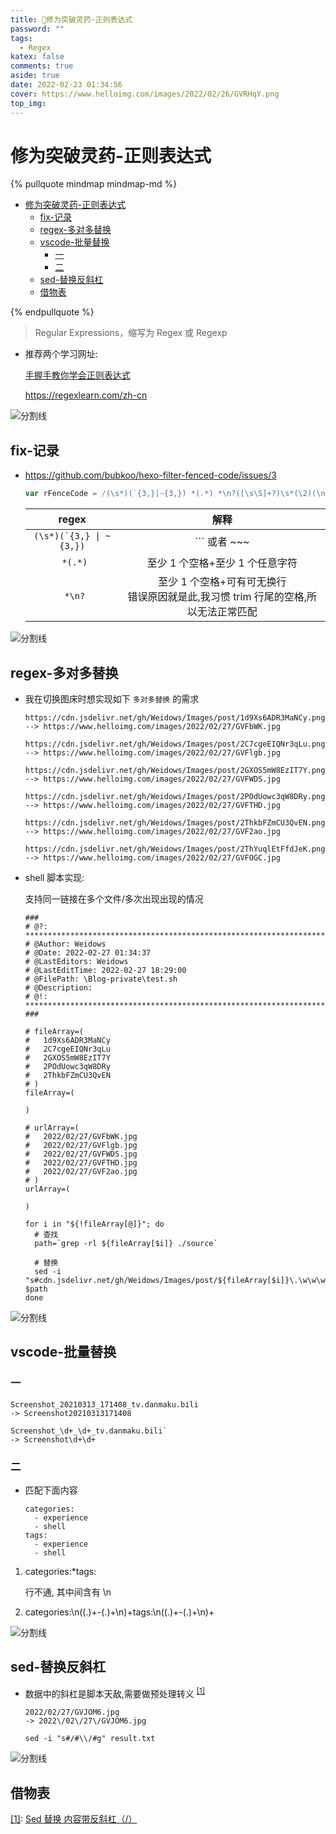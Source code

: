 ```yaml
---
title: 🙉修为突破灵药-正则表达式
password: ""
tags:
  - Regex
katex: false
comments: true
aside: true
date: 2022-02-23 01:34:56
cover: https://www.helloimg.com/images/2022/02/26/GVRHqY.png
top_img:
---
```


# 修为突破灵药-正则表达式

<!--
 * @?: *********************************************************************
 * @Author: Weidows
 * @LastEditors: Weidows
 * @LastEditTime: 2022-04-20 23:44:36
 * @FilePath: \Blog-private\source\_posts\experience\regex.md
 * @Description:
 * @!: *********************************************************************
-->

{% pullquote mindmap mindmap-md %}

- [修为突破灵药-正则表达式](#修为突破灵药-正则表达式)
  - [fix-记录](#fix-记录)
  - [regex-多对多替换](#regex-多对多替换)
  - [vscode-批量替换](#vscode-批量替换)
    - [一](#一)
    - [二](#二)
  - [sed-替换反斜杠](#sed-替换反斜杠)
  - [借物表](#借物表)

{% endpullquote %}

> Regular Expressions，缩写为 Regex 或 Regexp

- 推荐两个学习网址:

  [手握手教你学会正则表达式](https://zhuanlan.zhihu.com/p/74136752)

  https://regexlearn.com/zh-cn

<a>![分割线](https://www.helloimg.com/images/2022/07/01/ZM0SoX.png)</a>

## fix-记录

- https://github.com/bubkoo/hexo-filter-fenced-code/issues/3

  ```js
  var rFenceCode = /(\s*)(`{3,}|~{3,}) *(.*) *\n?([\s\S]+?)\s*(\2)(\n+|$)/g;
  ```

  |            regex            |                                          解释                                          |
  | :-------------------------: | :------------------------------------------------------------------------------------: |
  | `` (\s*)(`{3,} \| ~{3,}) `` |                                     \``` 或者 ~~~                                      |
  |          ` *(.*)`           |                            至少 1 个空格+至少 1 个任意字符                             |
  |           ` *\n?`           | 至少 1 个空格+可有可无换行 <br> 错误原因就是此,我习惯 trim 行尾的空格,所以无法正常匹配 |

<a>![分割线](https://www.helloimg.com/images/2022/07/01/ZM0SoX.png)</a>

## regex-多对多替换

- 我在切换图床时想实现如下 `多对多替换` 的需求

  ```
  https://cdn.jsdelivr.net/gh/Weidows/Images/post/1d9Xs6ADR3MaNCy.png
  --> https://www.helloimg.com/images/2022/02/27/GVFbWK.jpg

  https://cdn.jsdelivr.net/gh/Weidows/Images/post/2C7cgeEIQNr3qLu.png
  --> https://www.helloimg.com/images/2022/02/27/GVFlgb.jpg

  https://cdn.jsdelivr.net/gh/Weidows/Images/post/2GXOS5mW8EzIT7Y.png
  --> https://www.helloimg.com/images/2022/02/27/GVFWDS.jpg

  https://cdn.jsdelivr.net/gh/Weidows/Images/post/2POdUowc3qW8DRy.png
  --> https://www.helloimg.com/images/2022/02/27/GVFTHD.jpg

  https://cdn.jsdelivr.net/gh/Weidows/Images/post/2ThkbFZmCU3QvEN.png
  --> https://www.helloimg.com/images/2022/02/27/GVF2ao.jpg

  https://cdn.jsdelivr.net/gh/Weidows/Images/post/2ThYuqlEtFfdJeK.png
  --> https://www.helloimg.com/images/2022/02/27/GVFOGC.jpg
  ```

- shell 脚本实现:

  支持同一链接在多个文件/多次出现出现的情况

  ```shell
  ###
  # @?: *********************************************************************
  # @Author: Weidows
  # @Date: 2022-02-27 01:34:37
  # @LastEditors: Weidows
  # @LastEditTime: 2022-02-27 18:29:00
  # @FilePath: \Blog-private\test.sh
  # @Description:
  # @!: *********************************************************************
  ###

  # fileArray=(
  #   1d9Xs6ADR3MaNCy
  #   2C7cgeEIQNr3qLu
  #   2GXOS5mW8EzIT7Y
  #   2POdUowc3qW8DRy
  #   2ThkbFZmCU3QvEN
  # )
  fileArray=(

  )

  # urlArray=(
  #   2022/02/27/GVFbWK.jpg
  #   2022/02/27/GVFlgb.jpg
  #   2022/02/27/GVFWDS.jpg
  #   2022/02/27/GVFTHD.jpg
  #   2022/02/27/GVF2ao.jpg
  # )
  urlArray=(

  )

  for i in "${!fileArray[@]}"; do
    # 查找
    path=`grep -rl ${fileArray[$i]} ./source`

    # 替换
    sed -i "s#cdn.jsdelivr.net/gh/Weidows/Images/post/${fileArray[$i]}\.\w\w\w#www.helloimg.com/images/${urlArray[$i]}#g" $path
  done
  ```

<a>![分割线](https://www.helloimg.com/images/2022/07/01/ZM0SoX.png)</a>

## vscode-批量替换

### 一

```
Screenshot_20210313_171408_tv.danmaku.bili
-> Screenshot20210313171408

Screenshot_\d+_\d+_tv.danmaku.bili`
-> Screenshot\d+\d+
```

### 二

- 匹配下面内容

  ```
  categories:
    - experience
    - shell
  tags:
    - experience
    - shell
  ```

1. categories:\*tags:

   行不通, 其中间含有 \n

2. categories:\n((.)+-(.)+\n)+tags:\n((.)+-(.)+\n)+

<a>![分割线](https://www.helloimg.com/images/2022/07/01/ZM0SoX.png)</a>

## sed-替换反斜杠

- 数据中的斜杠是脚本天敌,需要做预处理转义
  <sup id='cite_ref-1'>[\[1\]](#cite_note-1)</sup>

  ```
  2022/02/27/GVJOM6.jpg
  -> 2022\/02\/27\/GVJOM6.jpg
  ```

  `sed -i "s#/#\\/#g" result.txt`

<a>![分割线](https://www.helloimg.com/images/2022/07/01/ZM0SoX.png)</a>

## 借物表

<a name='cite_note-1' href='#cite_ref-1'>[1]</a>: [Sed 替换 内容带反斜杠（/）](https://blog.csdn.net/weixin_39031707/article/details/104065184)
